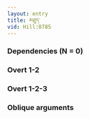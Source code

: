 ```yaml
---
layout: entry
title: མཐུད་
vid: Hill:0785
---
```

### Dependencies (N = 0)


### Overt 1-2


### Overt 1-2-3


### Oblique arguments
